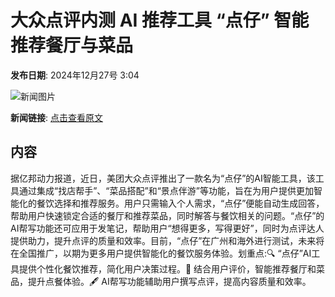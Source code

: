 # 大众点评内测 AI 推荐工具 “点仔” 智能推荐餐厅与菜品

**发布日期**: 2024年12月27号 3:04

![新闻图片](https://upload.chinaz.com/2024/1227/6387089428444123415495868.png)

**新闻链接**: [点击查看原文](https://www.aibase.com/zh/news/14308)

## 内容

据亿邦动力报道，近日，美团大众点评推出了一款名为“点仔”的AI智能工具，该工具通过集成“找店帮手”、“菜品搭配”和“景点伴游”等功能，旨在为用户提供更加智能化的餐饮选择和推荐服务。用户只需输入个人需求，“点仔”便能自动生成回答，帮助用户快速锁定合适的餐厅和推荐菜品，同时解答与餐饮相关的问题。“点仔”的AI帮写功能还可应用于发笔记，帮助用户“想得更多，写得更好”，同时为点评达人提供助力，提升点评的质量和效率。目前，“点仔”在广州和海外进行测试，未来将在全国推广，以期为更多用户提供智能化的餐饮服务体验。划重点:🔍 “点仔”AI工具提供个性化餐饮推荐，简化用户决策过程。🍴 结合用户评价，智能推荐餐厅和菜品，提升点餐体验。🖋️ AI帮写功能辅助用户撰写点评，提高内容质量和效率。
